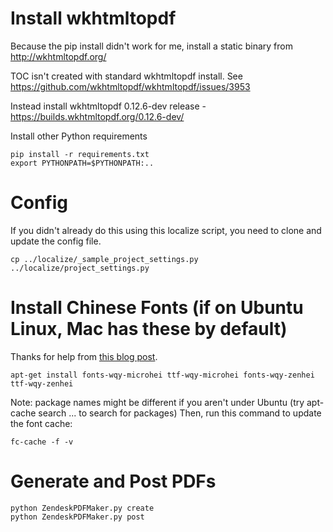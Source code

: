 # Install wkhtmltopdf

Because the pip install didn't work for me, install a static binary from http://wkhtmltopdf.org/

TOC isn't created with standard wkhtmltopdf install. See https://github.com/wkhtmltopdf/wkhtmltopdf/issues/3953

Instead install wkhtmltopdf 0.12.6-dev release - https://builds.wkhtmltopdf.org/0.12.6-dev/

Install other Python requirements

    pip install -r requirements.txt
    export PYTHONPATH=$PYTHONPATH:..

# Config

If you didn't already do this using this localize script, you need to clone and update the config file.

    cp ../localize/_sample_project_settings.py ../localize/project_settings.py

# Install Chinese Fonts (if on Ubuntu Linux, Mac has these by default)

Thanks for help from [this blog post](http://cnedelcu.blogspot.com/2015/04/wkhtmltopdf-chinese-character-support.html).

    apt-get install fonts-wqy-microhei ttf-wqy-microhei fonts-wqy-zenhei ttf-wqy-zenhei 

Note: package names might be different if you aren't under Ubuntu (try apt-cache search ... to search for packages)
Then, run this command to update the font cache:

    fc-cache -f -v

# Generate and Post PDFs

    python ZendeskPDFMaker.py create  
    python ZendeskPDFMaker.py post 
